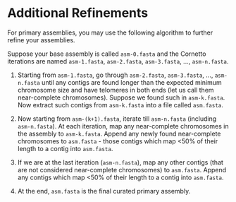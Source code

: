 # Additional Refinements

For primary assemblies, you may use the following algorithm to further refine your assemblies.

Suppose your base assembly is called `asm-0.fasta` and the Cornetto iterations are named `asm-1.fasta`, `asm-2.fasta`, `asm-3.fasta`, ..., `asm-n.fasta`.

1. Starting from `asm-1.fasta`, go through `asm-2.fasta`, `asm-3.fasta`, ..., `asm-n.fasta` until any contigs are found longer than the expected minimum chromosome size and have telomeres in both ends (let us call them near-complete chromosomes). Suppose we found such in `asm-k.fasta`. Now extract such contigs from `asm-k.fasta` into a file called `asm.fasta`.

2. Now starting from `asm-(k+1).fasta`, iterate till `asm-n.fasta` (including `asm-n.fasta`). At each iteration, map any near-complete chromosomes in the assembly to `asm-k.fasta`. Append any newly found near-complete chromosomes to `asm.fasta` - those contigs which map <50% of their length to a contig into `asm.fasta`.

3. If we are at the last iteration (`asm-n.fasta`), map any other contigs (that are not considered near-complete chromosomes) to `asm.fasta`. Append any contigs which map <50% of their length to a contig into `asm.fasta`.

4. At the end, `asm.fasta` is the final curated primary assembly.
